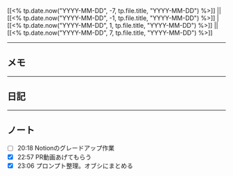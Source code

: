 [[<% tp.date.now("YYYY-MM-DD", -7, tp.file.title, "YYYY-MM-DD") %>]] || [[<% tp.date.now("YYYY-MM-DD", -1, tp.file.title, "YYYY-MM-DD") %>]] | [[<% tp.date.now("YYYY-MM-DD", 1, tp.file.title, "YYYY-MM-DD") %>]] || [[<% tp.date.now("YYYY-MM-DD", 7, tp.file.title, "YYYY-MM-DD") %>]]

---

## メモ

---

## 日記

---

## ノート
- [ ] 20:18 Notionのグレードアップ作業 
- [x] 22:57 PR動画あげてもらう
- [x] 23:06 プロンプト整理。オブシにまとめる